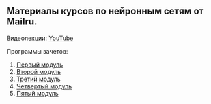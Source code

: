 ## Материалы курсов по нейронным сетям от Mailru.

Видеолекции: [YouTube](https://www.youtube.com/watch?v=Am82yvUSwRE&list=PLrCZzMib1e9oOGNLh6_d65HyfdqlJwTQP&index=1)

Программы зачетов:
1. [Первый модуль](https://drive.google.com/open?id=1SsYE1lKZOpAhNzi_G8R3FoMh_wxjyzWYajj2_WA9qcc)
2. [Второй модуль](https://drive.google.com/open?id=1_X6B_9KXeurrUpq4nUC3elQjbThzg3YOoTiVLICZ0Zw)
3. [Третий модуль](https://drive.google.com/open?id=196KRrS_dXCoS7IafK84W0-irvMQF5DEEyXFvWZJq5xI)
4. [Четвертый модуль](https://drive.google.com/open?id=1g5rP1O3xaPnVGcVxgQkRn5NGVPaQt8KySB2eM_bKtB4)
5. [Пятый модуль](https://drive.google.com/open?id=1y3Dwfa_PdzLGUE6nLn_4bMpG4NoHW5QqVTvT2ttb-QM)
